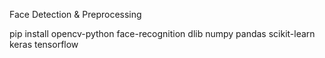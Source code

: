 Face Detection & Preprocessing

pip install opencv-python face-recognition dlib numpy pandas scikit-learn keras tensorflow
